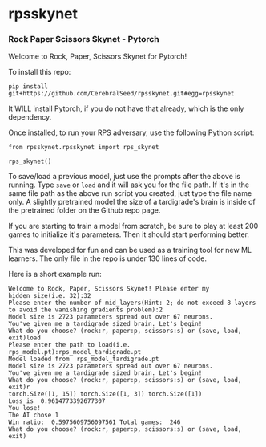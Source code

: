 # rpsskynet

### Rock Paper Scissors Skynet - Pytorch

Welcome to Rock, Paper, Scissors Skynet for Pytorch!

To install this repo:

```
pip install git+https://github.com/CerebralSeed/rpsskynet.git#egg=rpsskynet
```

It WILL install Pytorch, if you do not have that already, which is the only dependency. 

Once installed, to run your RPS adversary, use the following Python script:

```
from rpsskynet.rpsskynet import rps_skynet

rps_skynet()
```

To save/load a previous model, just use the prompts after the above is running. Type `save` or `load` and it will ask you for the file path. If it's in the same file path as the above run script you created, just type the file name only. A slightly pretrained model the size of a tardigrade's brain is inside of the pretrained folder on the Github repo page. 

If you are starting to train a model from scratch, be sure to play at least 200 games to initialize it's parameters. Then it should start performing better. 

This was developed for fun and can be used as a training tool for new ML learners. The only file in the repo is under 130 lines of code.

Here is a short example run:

```
Welcome to Rock, Paper, Scissors Skynet! Please enter my hidden_size(i.e. 32):32
Please enter the number of mid_layers(Hint: 2; do not exceed 8 layers to avoid the vanishing gradients problem):2
Model size is 2723 parameters spread out over 67 neurons.
You've given me a tardigrade sized brain. Let's begin!
What do you choose? (rock:r, paper:p, scissors:s) or (save, load, exit)load
Please enter the path to load(i.e. rps_model.pt):rps_model_tardigrade.pt
Model loaded from  rps_model_tardigrade.pt
Model size is 2723 parameters spread out over 67 neurons.
You've given me a tardigrade sized brain. Let's begin!
What do you choose? (rock:r, paper:p, scissors:s) or (save, load, exit)r
torch.Size([1, 15]) torch.Size([1, 3]) torch.Size([1])
Loss is  0.9614773392677307
You lose!
The AI chose 1
Win ratio:  0.5975609756097561 Total games:  246
What do you choose? (rock:r, paper:p, scissors:s) or (save, load, exit)

```

